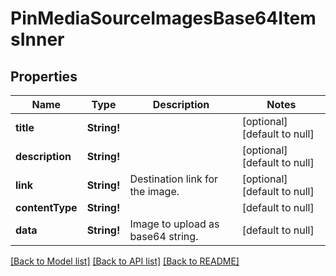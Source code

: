 # PinMediaSourceImagesBase64ItemsInner

## Properties
Name | Type | Description | Notes
------------ | ------------- | ------------- | -------------
**title** | **String!** |  | [optional] [default to null]
**description** | **String!** |  | [optional] [default to null]
**link** | **String!** | Destination link for the image. | [optional] [default to null]
**contentType** | **String!** |  | [default to null]
**data** | **String!** | Image to upload as base64 string. | [default to null]

[[Back to Model list]](../README.md#documentation-for-models) [[Back to API list]](../README.md#documentation-for-api-endpoints) [[Back to README]](../README.md)


